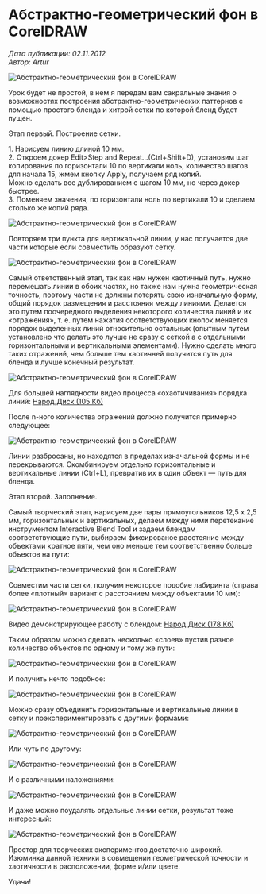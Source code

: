 # Абстрактно-геометрический фон в CorelDRAW

_Дата публикации: 02.11.2012  
Автор: Artur_

![Абстрактно-геометрический фон в CorelDRAW](1.gif)

Урок будет не простой, в нем я передам вам сакральные знания о возможностях построения абстрактно-геометрических паттернов с помощью простого бленда и хитрой сетки по которой бленд будет пущен.

Этап первый. Построение сетки.

1\. Нарисуем линию длиной 10 мм.  
2\. Откроем докер Edit>Step and Repeat...(Ctrl+Shift+D), установим шаг копирования по горизонтали 10 по вертикали ноль, количество шагов для начала 15, жмем кнопку Apply, получаем ряд копий.  
Можно сделать все дублированием с шагом 10 мм, но через докер быстрее.  
3\. Поменяем значения, по горизонтали ноль по вертикали 10 и сделаем столько же копий ряда.

![Абстрактно-геометрический фон в CorelDRAW](2.gif)

Повторяем три пункта для вертикальной линии, у нас получается две части которые если совместить образуют сетку.

![Абстрактно-геометрический фон в CorelDRAW](3.gif)

Самый ответственный этап, так как нам нужен хаотичный путь, нужно перемешать линии в обоих частях, но также нам нужна геометрическая точность, поэтому части не должны потерять свою изначальную форму, общий порядок размещения и расстояния между линиями. Делается это путем поочередного выделения некоторого количества линий и их «отражения», т. е. путем нажатия соответствующих кнопок меняется порядок выделенных линий относительно остальных (опытным путем установлено что делать это лучше не сразу с сеткой а с отдельными горизонтальными и вертикальными элементами). Нужно сделать много таких отражений, чем больше тем хаотичней получится путь для бленда и лучше конечный результат.

![Абстрактно-геометрический фон в CorelDRAW](4.gif)

Для большей наглядности видео процесса «охаотичивания» порядка линий: [Народ.Диск (105 Кб)](http://narod.ru/disk/3741035000/random_path_mirror.zip.html)

После n-ного количества отражений должно получится примерно следующее:

![Абстрактно-геометрический фон в CorelDRAW](5.gif)

Линии разбросаны, но находятся в пределах изначальной формы и не перекрываются. Скомбинируем отдельно горизонтальные и вертикальные линии (Ctrl+L), превратив их в один объект — путь для бленда.

Этап второй. Заполнение.

Самый творческий этап, нарисуем две пары прямоугольников 12,5 х 2,5 мм, горизонтальных и вертикальных, делаем между ними перетекание инструментом Interactive Blend Tool и задаем блендам соответствующие пути, выбираем фиксированое расстояние между объектами кратное пяти, чем оно меньше тем соответственно больше объектов на пути:

![Абстрактно-геометрический фон в CorelDRAW](6.gif)

Совместим части сетки, получим некоторое подобие лабиринта (справа более «плотный» вариант с расстоянием между объектами 10 мм):

![Абстрактно-геометрический фон в CorelDRAW](7.gif)

Видео демонстрирующее работу с блендом: [Народ.Диск (178 Кб)](http://narod.ru/disk/3741047000/blend_lab.zip.html)

Таким образом можно сделать несколько «слоев» пустив разное количество объектов по одному и тому же пути:

![Абстрактно-геометрический фон в CorelDRAW](8.gif)

И получить нечто подобное:

![Абстрактно-геометрический фон в CorelDRAW](9.gif)

Можно сразу объединить горизонтальные и вертикальные линии в сетку и поэкспериментировать с другими формами:

![Абстрактно-геометрический фон в CorelDRAW](10.gif)

Или чуть по другому:

![Абстрактно-геометрический фон в CorelDRAW](11.gif)

И с различными наложениями:

![Абстрактно-геометрический фон в CorelDRAW](12.gif)

И даже можно поудалять отдельные линии сетки, результат тоже интересный:

![Абстрактно-геометрический фон в CorelDRAW](13.gif)

Простор для творческих экспериментов достаточно широкий. Изюминка данной техники в совмещении геометрической точности и хаотичности в расположении, форме и/или цвете.

Удачи!